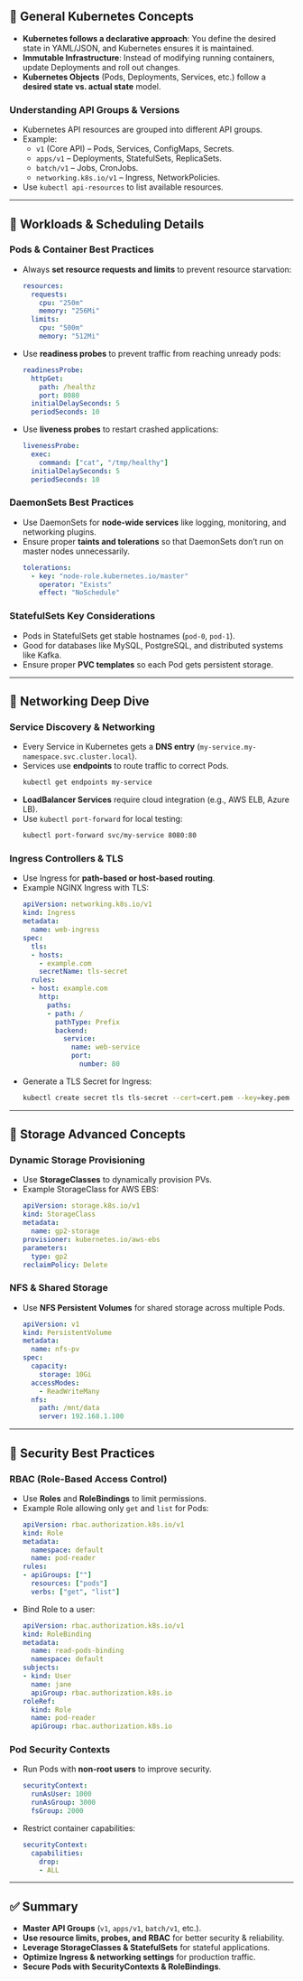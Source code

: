 

## **🔹 General Kubernetes Concepts**
- **Kubernetes follows a declarative approach**: You define the desired state in YAML/JSON, and Kubernetes ensures it is maintained.
- **Immutable Infrastructure**: Instead of modifying running containers, update Deployments and roll out changes.
- **Kubernetes Objects** (Pods, Deployments, Services, etc.) follow a **desired state vs. actual state** model.

### **Understanding API Groups & Versions**
- Kubernetes API resources are grouped into different API groups.
- Example:
  - `v1` (Core API) – Pods, Services, ConfigMaps, Secrets.
  - `apps/v1` – Deployments, StatefulSets, ReplicaSets.
  - `batch/v1` – Jobs, CronJobs.
  - `networking.k8s.io/v1` – Ingress, NetworkPolicies.
- Use `kubectl api-resources` to list available resources.

---

## **🔹 Workloads & Scheduling Details**
### **Pods & Container Best Practices**
- Always **set resource requests and limits** to prevent resource starvation:
  ```yaml
  resources:
    requests:
      cpu: "250m"
      memory: "256Mi"
    limits:
      cpu: "500m"
      memory: "512Mi"
  ```
- Use **readiness probes** to prevent traffic from reaching unready pods:
  ```yaml
  readinessProbe:
    httpGet:
      path: /healthz
      port: 8080
    initialDelaySeconds: 5
    periodSeconds: 10
  ```
- Use **liveness probes** to restart crashed applications:
  ```yaml
  livenessProbe:
    exec:
      command: ["cat", "/tmp/healthy"]
    initialDelaySeconds: 5
    periodSeconds: 10
  ```

### **DaemonSets Best Practices**
- Use DaemonSets for **node-wide services** like logging, monitoring, and networking plugins.
- Ensure proper **taints and tolerations** so that DaemonSets don’t run on master nodes unnecessarily.
  ```yaml
  tolerations:
    - key: "node-role.kubernetes.io/master"
      operator: "Exists"
      effect: "NoSchedule"
  ```

### **StatefulSets Key Considerations**
- Pods in StatefulSets get stable hostnames (`pod-0`, `pod-1`).
- Good for databases like MySQL, PostgreSQL, and distributed systems like Kafka.
- Ensure proper **PVC templates** so each Pod gets persistent storage.

---

## **🔹 Networking Deep Dive**
### **Service Discovery & Networking**
- Every Service in Kubernetes gets a **DNS entry** (`my-service.my-namespace.svc.cluster.local`).
- Services use **endpoints** to route traffic to correct Pods.
  ```sh
  kubectl get endpoints my-service
  ```
- **LoadBalancer Services** require cloud integration (e.g., AWS ELB, Azure LB).
- Use `kubectl port-forward` for local testing:
  ```sh
  kubectl port-forward svc/my-service 8080:80
  ```

### **Ingress Controllers & TLS**
- Use Ingress for **path-based or host-based routing**.
- Example NGINX Ingress with TLS:
  ```yaml
  apiVersion: networking.k8s.io/v1
  kind: Ingress
  metadata:
    name: web-ingress
  spec:
    tls:
    - hosts:
      - example.com
      secretName: tls-secret
    rules:
    - host: example.com
      http:
        paths:
        - path: /
          pathType: Prefix
          backend:
            service:
              name: web-service
              port:
                number: 80
  ```
- Generate a TLS Secret for Ingress:
  ```sh
  kubectl create secret tls tls-secret --cert=cert.pem --key=key.pem
  ```

---

## **🔹 Storage Advanced Concepts**
### **Dynamic Storage Provisioning**
- Use **StorageClasses** to dynamically provision PVs.
- Example StorageClass for AWS EBS:
  ```yaml
  apiVersion: storage.k8s.io/v1
  kind: StorageClass
  metadata:
    name: gp2-storage
  provisioner: kubernetes.io/aws-ebs
  parameters:
    type: gp2
  reclaimPolicy: Delete
  ```

### **NFS & Shared Storage**
- Use **NFS Persistent Volumes** for shared storage across multiple Pods.
  ```yaml
  apiVersion: v1
  kind: PersistentVolume
  metadata:
    name: nfs-pv
  spec:
    capacity:
      storage: 10Gi
    accessModes:
      - ReadWriteMany
    nfs:
      path: /mnt/data
      server: 192.168.1.100
  ```

---

## **🔹 Security Best Practices**
### **RBAC (Role-Based Access Control)**
- Use **Roles** and **RoleBindings** to limit permissions.
- Example Role allowing only `get` and `list` for Pods:
  ```yaml
  apiVersion: rbac.authorization.k8s.io/v1
  kind: Role
  metadata:
    namespace: default
    name: pod-reader
  rules:
  - apiGroups: [""]
    resources: ["pods"]
    verbs: ["get", "list"]
  ```
- Bind Role to a user:
  ```yaml
  apiVersion: rbac.authorization.k8s.io/v1
  kind: RoleBinding
  metadata:
    name: read-pods-binding
    namespace: default
  subjects:
  - kind: User
    name: jane
    apiGroup: rbac.authorization.k8s.io
  roleRef:
    kind: Role
    name: pod-reader
    apiGroup: rbac.authorization.k8s.io
  ```

### **Pod Security Contexts**
- Run Pods with **non-root users** to improve security.
  ```yaml
  securityContext:
    runAsUser: 1000
    runAsGroup: 3000
    fsGroup: 2000
  ```
- Restrict container capabilities:
  ```yaml
  securityContext:
    capabilities:
      drop:
      - ALL
  ```

---

## **✅ Summary**
- **Master API Groups** (`v1`, `apps/v1`, `batch/v1`, etc.).
- **Use resource limits, probes, and RBAC** for better security & reliability.
- **Leverage StorageClasses & StatefulSets** for stateful applications.
- **Optimize Ingress & networking settings** for production traffic.
- **Secure Pods with SecurityContexts & RoleBindings**.




